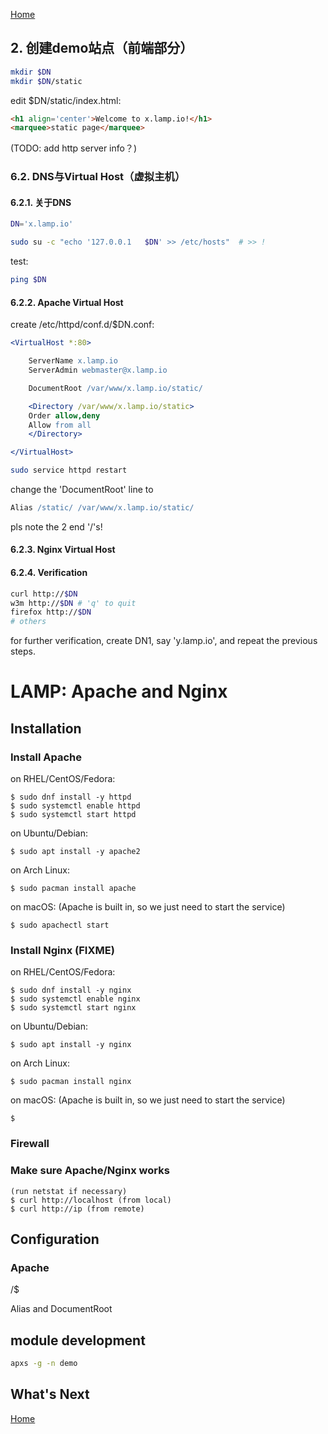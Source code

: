 [Home](/)

## 2. 创建demo站点（前端部分）

```bash
mkdir $DN
mkdir $DN/static
```

edit $DN/static/index.html:

```html
<h1 align='center'>Welcome to x.lamp.io!</h1>
<marquee>static page</marquee>
```

(TODO: add http server info？)


### 6.2. DNS与Virtual Host（虚拟主机）

#### 6.2.1. 关于DNS

```bash
DN='x.lamp.io'
```

```bash
sudo su -c "echo '127.0.0.1   $DN' >> /etc/hosts"  # >> !
```

test:

```bash
ping $DN
```

#### 6.2.2. Apache Virtual Host

create /etc/httpd/conf.d/$DN.conf:

```apache
<VirtualHost *:80>

    ServerName x.lamp.io
    ServerAdmin webmaster@x.lamp.io

    DocumentRoot /var/www/x.lamp.io/static/

    <Directory /var/www/x.lamp.io/static>
    Order allow,deny
    Allow from all
    </Directory>

</VirtualHost>
```

```bash
sudo service httpd restart
```


change the 'DocumentRoot' line to

```apache
Alias /static/ /var/www/x.lamp.io/static/
```

pls note the 2 end '/'s!

#### 6.2.3. Nginx Virtual Host

#### 6.2.4. Verification

```bash
curl http://$DN
w3m http://$DN # 'q' to quit
firefox http://$DN
# others
```

for further verification, create DN1, say 'y.lamp.io', and repeat the previous steps.

# LAMP: Apache and Nginx

## Installation

### Install Apache

on RHEL/CentOS/Fedora:
```
$ sudo dnf install -y httpd
$ sudo systemctl enable httpd
$ sudo systemctl start httpd
```

on Ubuntu/Debian:
```
$ sudo apt install -y apache2
```

on Arch Linux:
```
$ sudo pacman install apache
```

on macOS: (Apache is built in, so we just need to start the service)
```
$ sudo apachectl start
```

### Install Nginx (FIXME)

on RHEL/CentOS/Fedora:
```
$ sudo dnf install -y nginx
$ sudo systemctl enable nginx
$ sudo systemctl start nginx
```

on Ubuntu/Debian:
```
$ sudo apt install -y nginx
```

on Arch Linux:
```
$ sudo pacman install nginx
```

on macOS: (Apache is built in, so we just need to start the service)
```
$
```

### Firewall

### Make sure Apache/Nginx works
```
(run netstat if necessary)
$ curl http://localhost (from local)
$ curl http://ip (from remote)
```

## Configuration

### Apache

/$

Alias and DocumentRoot

## module development

```bash
apxs -g -n demo
```

## What's Next

[Home](/)
